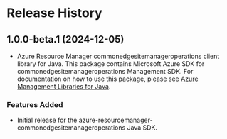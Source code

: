 # Release History

## 1.0.0-beta.1 (2024-12-05)

- Azure Resource Manager commonedgesitemanageroperations client library for Java. This package contains Microsoft Azure SDK for commonedgesitemanageroperations Management SDK. For documentation on how to use this package, please see [Azure Management Libraries for Java](https://aka.ms/azsdk/java/mgmt).

### Features Added

- Initial release for the azure-resourcemanager-commonedgesitemanageroperations Java SDK.

